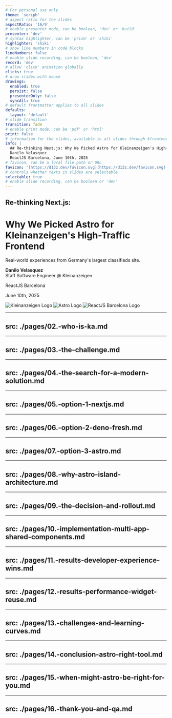 ```yaml
---
# For personal use only
theme: 'seriph'
# aspect ratio for the slides
aspectRatio: '16/9'
# enable presenter mode, can be boolean, 'dev' or 'build'
presenter: 'dev'
# syntax highlighter, can be 'prism' or 'shiki'
highlighter: 'shiki'
# show line numbers in code blocks
lineNumbers: false
# enable slide recording, can be boolean, 'dev'
record: 'dev'
# allow 'click' animation globally
clicks: true
# draw slides with mouse
drawings:
  enabled: true
  persist: false
  presenterOnly: false
  syncAll: true
# default frontmatter applies to all slides
defaults:
  layout: 'default'
# slide transition
transition: fade
# enable print mode, can be 'pdf' or 'html'
print: false
# information for the slides, available in all slides through $frontmatter
info: |
  ## Re-thinking Next.js: Why We Picked Astro for Kleinanzeigen's High-Traffic Frontend
  Danilo Velasquez
  ReactJS Barcelona, June 10th, 2025
# favicon, can be a local file path or URL
favicon: '[https://d13z.dev/favicon.svg](https://d13z.dev/favicon.svg)'
# controls whether texts in slides are selectable
selectable: true
# enable slide recording, can be boolean or 'dev'
---
```


<div class="slidev-layout cover flex flex-col justify-center items-center text-center h-full p-8">
  <div class="my-auto max-w-3xl mx-auto">
    <h2 class="text-2xl mb-2">Re-thinking Next.js:</h2>
    <h1 class="text-4xl font-bold leading-tight mb-6">
      Why We Picked Astro for<br/>
      Kleinanzeigen's High-Traffic Frontend
    </h1>
    <p class="text-xl mt-4 opacity-75 mb-8">
      Real-world experiences from Germany's largest classifieds site.
    </p>
    <p class="text-lg mt-8">
      <strong>Danilo Velasquez</strong>
      <br/>
      <span class="opacity-75">Staff Software Engineer @ Kleinanzeigen</span>
    </p>
  </div>

  <div class="absolute bottom-2 left-8 text-left">
    <p class="text-md">ReactJS Barcelona</p>
    <p class="text-sm opacity-75">June 10th, 2025</p>
  </div>

  <div class="absolute bottom-8 right-8 flex items-center gap-3">
    <img src="/logo-kleinanzeigen-horizontal.svg" class="h-8" alt="Kleinanzeigen Logo"/>
    <img src="/2025-04-23/astro-logo.png" class="h-8" alt="Astro Logo"/>
    <img src="/reactjs_barcelona_logo.jpg" class="h-8" alt="ReactJS Barcelona Logo"/>
  </div>
</div>

---
src: ./pages/02.-who-is-ka.md
---

---
src: ./pages/03.-the-challenge.md
---

---
src: ./pages/04.-the-search-for-a-modern-solution.md
---

---
src: ./pages/05.-option-1-nextjs.md
---

---
src: ./pages/06.-option-2-deno-fresh.md
---

---
src: ./pages/07.-option-3-astro.md
---

---
src: ./pages/08.-why-astro-island-architecture.md
---

---
src: ./pages/09.-the-decision-and-rollout.md
---

---
src: ./pages/10.-implementation-multi-app-shared-components.md
---

---
src: ./pages/11.-results-developer-experience-wins.md
---

---
src: ./pages/12.-results-performance-widget-reuse.md
---

---
src: ./pages/13.-challenges-and-learning-curves.md
---

---
src: ./pages/14.-conclusion-astro-right-tool.md
---

---
src: ./pages/15.-when-might-astro-be-right-for-you.md
---

---
src: ./pages/16.-thank-you-and-qa.md
---
